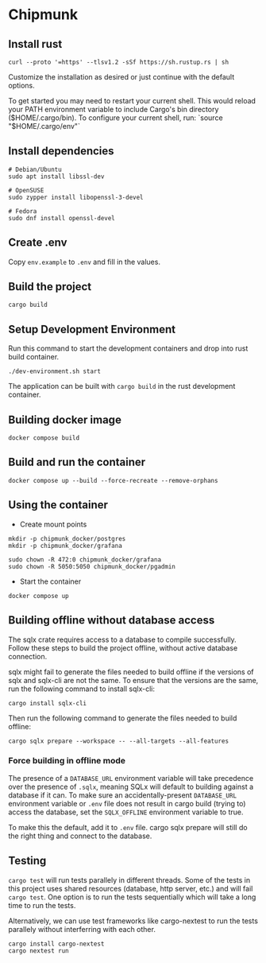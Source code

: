 # Chipmunk

## Install rust

```shell
curl --proto '=https' --tlsv1.2 -sSf https://sh.rustup.rs | sh
```

Customize the installation as desired or just continue with the default options.

To get started you may need to restart your current shell. This would reload your PATH environment variable to include Cargo's bin directory ($HOME/.cargo/bin).
To configure your current shell, run: `source "$HOME/.cargo/env"`

## Install dependencies

```shell
# Debian/Ubuntu
sudo apt install libssl-dev

# OpenSUSE
sudo zypper install libopenssl-3-devel

# Fedora
sudo dnf install openssl-devel
```

## Create .env
Copy `env.example` to `.env` and fill in the values.

## Build the project

```shell
cargo build
```

## Setup Development Environment

Run this command to start the development containers and drop into rust build container.

```shell
./dev-environment.sh start
```

The application can be built with `cargo build` in the rust development container.


## Building docker image

```shell
docker compose build
```

## Build and run the container

```shell
docker compose up --build --force-recreate --remove-orphans
```

## Using the container

- Create mount points
```shell
mkdir -p chipmunk_docker/postgres
mkdir -p chipmunk_docker/grafana

sudo chown -R 472:0 chipmunk_docker/grafana
sudo chown -R 5050:5050 chipmunk_docker/pgadmin
```

- Start the container
```shell
docker compose up
```

## Building offline without database access

The sqlx crate requires access to a database to compile successfully. Follow these steps to build the project offline, without active database connection.

sqlx might fail to generate the files needed to build offline if the versions of sqlx and sqlx-cli are not the same. To ensure that the versions are the same, run the following command to install sqlx-cli:

```shell
cargo install sqlx-cli
```

Then run the following command to generate the files needed to build offline:

```shell
cargo sqlx prepare --workspace -- --all-targets --all-features
```

### Force building in offline mode

The presence of a `DATABASE_URL` environment variable will take precedence over the presence of `.sqlx`, meaning SQLx will default to building against a database if it can. To make sure an accidentally-present `DATABASE_URL` environment variable or `.env` file does not result in cargo build (trying to) access the database, set the `SQLX_OFFLINE` environment variable to true.

To make this the default, add it to `.env` file. cargo sqlx prepare will still do the right thing and connect to the database.

## Testing
`cargo test` will run tests parallely in different threads. Some of the tests in this project uses shared resources (database, http server, etc.) and will fail `cargo test`. One option is to run the tests sequentially which will take a long time to run the tests.

Alternatively, we can use test frameworks like cargo-nextest to run the tests parallely without interferring with each other.

```shell
cargo install cargo-nextest
cargo nextest run
```